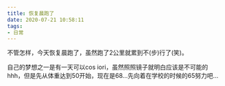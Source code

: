 ```yaml
---
title: 恢复晨跑了
date: 2020-07-21 10:58:11
tags:
- 日常
---
```


不管怎样，今天恢复晨跑了，虽然跑了2公里就累到不(步)行了(笑)。

自己的梦想之一是有一天可以cos iori，虽然照照镜子就明白应该是不可能的hhh，但是先从体重达到50开始，现在是68...先向着在学校的时候的65努力吧...


